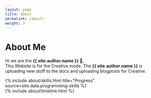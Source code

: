 ```yaml
---
layout: page
title: About
permalink: /about/
weight: 3
---
```


# **About Me**

Hi we are the **{{ site.author.name }}** :wave:,<br>
This Website is for the Creative mode. The **{{ site.author.name }}** is uploading new stuff to the docs and uploading blogposts for Creative.

<div class="row">
{% include about/skills.html title="Progress" source=site.data.programming-skills %}
</div>

<div class="row">
{% include about/timeline.html %}
</div>